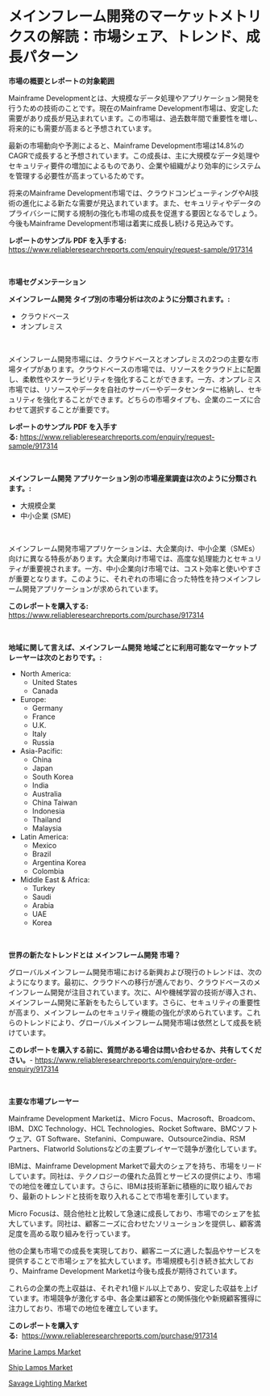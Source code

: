 <p><h1>メインフレーム開発のマーケットメトリクスの解読：市場シェア、トレンド、成長パターン</h1></p><p><strong>市場の概要とレポートの対象範囲</strong></p>
<p><p>Mainframe Developmentとは、大規模なデータ処理やアプリケーション開発を行うための技術のことです。現在のMainframe Development市場は、安定した需要があり成長が見込まれています。この市場は、過去数年間で重要性を増し、将来的にも需要が高まると予想されています。</p><p>最新の市場動向や予測によると、Mainframe Development市場は14.8%のCAGRで成長すると予想されています。この成長は、主に大規模なデータ処理やセキュリティ要件の増加によるものであり、企業や組織がより効率的にシステムを管理する必要性が高まっているためです。</p><p>将来のMainframe Development市場では、クラウドコンピューティングやAI技術の進化による新たな需要が見込まれています。また、セキュリティやデータのプライバシーに関する規制の強化も市場の成長を促進する要因となるでしょう。今後もMainframe Development市場は着実に成長し続ける見込みです。</p></p>
<p><strong>レポートのサンプル PDF を入手する:</strong> <a href="https://www.reliableresearchreports.com/enquiry/request-sample/917314">https://www.reliableresearchreports.com/enquiry/request-sample/917314</a></p>
<p>&nbsp;</p>
<p><strong>市場セグメンテーション</strong></p>
<p><strong>メインフレーム開発 タイプ別の市場分析は次のように分類されます。:</strong></p>
<p><ul><li>クラウドベース</li><li>オンプレミス</li></ul></p>
<p>&nbsp;</p>
<p><p>メインフレーム開発市場には、クラウドベースとオンプレミスの2つの主要な市場タイプがあります。クラウドベースの市場では、リソースをクラウド上に配置し、柔軟性やスケーラビリティを強化することができます。一方、オンプレミス市場では、リソースやデータを自社のサーバーやデータセンターに格納し、セキュリティを強化することができます。どちらの市場タイプも、企業のニーズに合わせて選択することが重要です。</p></p>
<p><strong>レポートのサンプル PDF を入手する:</strong>&nbsp;<a href="https://www.reliableresearchreports.com/enquiry/request-sample/917314">https://www.reliableresearchreports.com/enquiry/request-sample/917314</a></p>
<p>&nbsp;</p>
<p><strong> メインフレーム開発 アプリケーション別の市場産業調査は次のように分類されます。:</strong></p>
<p><ul><li>大規模企業</li><li>中小企業 (SME)</li></ul></p>
<p>&nbsp;</p>
<p><p>メインフレーム開発市場アプリケーションは、大企業向け、中小企業（SMEs）向けに異なる特長があります。大企業向け市場では、高度な処理能力とセキュリティが重要視されます。一方、中小企業向け市場では、コスト効率と使いやすさが重要となります。このように、それぞれの市場に合った特性を持つメインフレーム開発アプリケーションが求められています。</p></p>
<p><strong>このレポートを購入する:</strong>&nbsp; <a href="https://www.reliableresearchreports.com/purchase/917314">https://www.reliableresearchreports.com/purchase/917314</a></p>
<p>&nbsp;</p>
<p><strong>地域に関して言えば、メインフレーム開発 地域ごとに利用可能なマーケットプレーヤーは次のとおりです。:</strong></p>
<p><ul>
    <li>
        North America:
        <ul>
            <li>United States</li>
            <li>Canada</li>
        </ul>
    </li>
    <li>
        Europe:
        <ul>
            <li>Germany</li>
            <li>France</li>
            <li>U.K.</li>
            <li>Italy</li>
            <li>Russia</li>
        </ul>
    </li>
    <li>
        Asia-Pacific:
        <ul>
            <li>China</li>
            <li>Japan</li>
            <li>South Korea</li>
            <li>India</li>
            <li>Australia</li>
            <li>China Taiwan</li>
            <li>Indonesia</li>
            <li>Thailand</li>
            <li>Malaysia</li>
        </ul>
    </li>
    <li>
        Latin America:
        <ul>
            <li>Mexico</li>
            <li>Brazil</li>
            <li>Argentina Korea</li>
            <li>Colombia</li>
        </ul>
    </li>
    <li>
        Middle East & Africa:
        <ul>
            <li>Turkey</li>
            <li>Saudi</li>
            <li>Arabia</li>
            <li>UAE</li>
            <li>Korea</li>
        </ul>
    </li>
    </ul></p>
<p>&nbsp;</p>
<p><strong>世界の新たなトレンドとは メインフレーム開発 市場？</strong></p>
<p><p>グローバルメインフレーム開発市場における新興および現行のトレンドは、次のようになります。最初に、クラウドへの移行が進んでおり、クラウドベースのメインフレーム開発が注目されています。次に、AIや機械学習の技術が導入され、メインフレーム開発に革新をもたらしています。さらに、セキュリティの重要性が高まり、メインフレームのセキュリティ機能の強化が求められています。これらのトレンドにより、グローバルメインフレーム開発市場は依然として成長を続けています。</p></p>
<p><strong>このレポートを購入する前に、質問がある場合は問い合わせるか、共有してください。</strong>- <a href="https://www.reliableresearchreports.com/enquiry/pre-order-enquiry/917314">https://www.reliableresearchreports.com/enquiry/pre-order-enquiry/917314</a></p>
<p>&nbsp;</p>
<p><strong>主要な市場プレーヤー</strong></p>
<p><p>Mainframe Development Marketは、Micro Focus、Macrosoft、Broadcom、IBM、DXC Technology、HCL Technologies、Rocket Software、BMCソフトウェア、GT Software、Stefanini、Compuware、Outsource2india、RSM Partners、Flatworld Solutionsなどの主要プレイヤーで競争が激化しています。</p><p>IBMは、Mainframe Development Marketで最大のシェアを持ち、市場をリードしています。同社は、テクノロジーの優れた品質とサービスの提供により、市場での地位を確立しています。さらに、IBMは技術革新に積極的に取り組んでおり、最新のトレンドと技術を取り入れることで市場を牽引しています。</p><p>Micro Focusは、競合他社と比較して急速に成長しており、市場でのシェアを拡大しています。同社は、顧客ニーズに合わせたソリューションを提供し、顧客満足度を高める取り組みを行っています。</p><p>他の企業も市場での成長を実現しており、顧客ニーズに適した製品やサービスを提供することで市場シェアを拡大しています。市場規模も引き続き拡大しており、Mainframe Development Marketは今後も成長が期待されています。</p><p>これらの企業の売上収益は、それぞれ1億ドル以上であり、安定した収益を上げています。市場競争が激化する中、各企業は顧客との関係強化や新規顧客獲得に注力しており、市場での地位を確立しています。</p></p>
<p><strong>このレポートを購入する:</strong>&nbsp;&nbsp;<a href="https://www.reliableresearchreports.com/purchase/917314">https://www.reliableresearchreports.com/purchase/917314</a></p>
<p><p><a href="https://github.com/jsmusil/Market-Research-Report-List-2/blob/main/marine-lamps-market.md">Marine Lamps Market</a></p><p><a href="https://github.com/bmorecock/Market-Research-Report-List-2/blob/main/ship-lamps-market.md">Ship Lamps Market</a></p><p><a href="https://github.com/Krish2023na/Market-Research-Report-List-3/blob/main/savage-lighting-market.md">Savage Lighting Market</a></p></p>